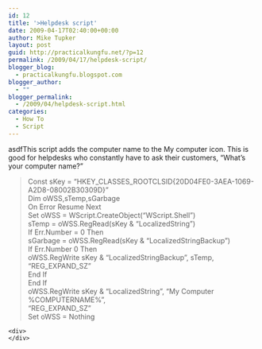 ```yaml
---
id: 12
title: '>Helpdesk script'
date: 2009-04-17T02:40:00+00:00
author: Mike Tupker
layout: post
guid: http://practicalkungfu.net/?p=12
permalink: /2009/04/17/helpdesk-script/
blogger_blog:
  - practicalkungfu.blogspot.com
blogger_author:
  - ""
blogger_permalink:
  - /2009/04/helpdesk-script.html
categories:
  - How To
  - Script
---
```

>

<div>
  asdfThis script adds the computer name to the My computer icon. This is good for helpdesks who constantly have to ask their customers, &#8220;What&#8217;s your computer name?&#8221;
</div>

<div>
</div>

<div>
</div>

<div>
</div>

> <div>
>   Const sKey = &#8220;HKEY_CLASSES_ROOTCLSID{20D04FE0-3AEA-1069-A2D8-08002B30309D}&#8221;
> </div>
> 
> <div>
>
> </div>
> 
> <div>
>   Dim oWSS,sTemp,sGarbage
> </div>
> 
> <div>
>   On Error Resume Next
> </div>
> 
> <div>
>   Set oWSS = WScript.CreateObject(&#8220;WScript.Shell&#8221;)
> </div>
> 
> <div>
>   sTemp = oWSS.RegRead(sKey & &#8220;LocalizedString&#8221;)
> </div>
> 
> <div>
>   If Err.Number = 0 Then
> </div>
> 
> <div>
>   sGarbage = oWSS.RegRead(sKey & &#8220;LocalizedStringBackup&#8221;)
> </div>
> 
> <div>
>   If Err.Number 0 Then
> </div>
> 
> <div>
>   oWSS.RegWrite sKey & &#8220;LocalizedStringBackup&#8221;, sTemp, &#8220;REG_EXPAND_SZ&#8221;
> </div>
> 
> <div>
>   End If
> </div>
> 
> <div>
>   End If
> </div>
> 
> <div>
>   oWSS.RegWrite sKey & &#8220;LocalizedString&#8221;, &#8220;My Computer %COMPUTERNAME%&#8221;,
> </div>
> 
> <div>
>   &#8220;REG_EXPAND_SZ&#8221;
> </div>
> 
> <div>
>   Set oWSS = Nothing
> </div>

<div>
</div>

<div>
  <blockquote>
  </blockquote>
  
  <blockquote>
  </blockquote>
  
  <p>
    </div> 
    
    <div>
    </div>